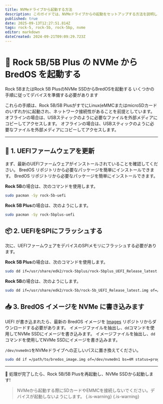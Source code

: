 ```yaml
---
title: NVMeドライブから起動する方法
description: このガイドでは、NVMeドライブからの起動をセットアップする方法を説明します
published: true
date: 2025-09-13T12:27:51.814Z
tags: rock-5, rock-5b, rock-5bp, nvme
editor: markdown
dateCreated: 2024-09-21T09:09:29.723Z
---
```


# 🚀 Rock 5B/5B Plus の NVMe から BredOS を起動する

Rock 5BまたはRock 5B PlusのNVMe SSDからBredOSを起動する いくつかの手順に従ってデバイスを準備する必要があります

これらの手順は、Rock 5B/5B PlusがすでにLinux(eMMCまたはmicroSDカードのいずれか)に起動され、ネットワーク接続性があることを前提としています。 オフラインの場合は、USBスティックのように必要なファイルを外部メディアにコピーしてアクセスします。 オフラインの場合は、USBスティックのように必要なファイルを外部メディアにコピーしてアクセスします。

---

## 🔄 1. UEFIファームウェアを更新

まず、最新のUEFIファームウェアがインストールされていることを確認してください。 BredOS リポジトリから必要なパッケージを簡単にインストールできます。 BredOS リポジトリから必要なパッケージを簡単にインストールできます。

**Rock 5B**の場合は、次のコマンドを使用します。

```bash
sudo pacman -Sy rock-5b-uefi
```

**Rock 5B Plus**の場合は、次のようにします。

```bash
sudo pacman -Sy rock-5bplus-uefi
```

## 📦 2. UEFIをSPIにフラッシュする

次に、UEFIファームウェアをデバイスのSPIメモリにフラッシュする必要があります。

**Rock 5B Plus**の場合は、次のコマンドを使用します。

```bash
sudo dd if=/usr/share/edk2/rock-5bplus/rock-5bplus_UEFI_Release_latest.img of=/dev/mtdblock0 bs=512 skip=64 seek=64 conv=notrunc
```

**Rock 5B**の場合は、次のようにします。

```bash
sudo dd if=/usr/share/edk2/rock-5b/rock-5b_UEFI_Release_latest.img of=/dev/mtdblock0 bs=512 skip=64 seek=64 conv=notrunc
```

## 📥 3. BredOS イメージを NVMe に書き込みます

UEFI が書き込まれたら、最新の BredOS イメージを [Images](https://github.com/BredOS/images/releases) リポジトリからダウンロードする必要があります。 イメージファイルを抽出し、`dd`コマンドを使用してNVMe SSDにイメージを書き込みます。 イメージファイルを抽出し、`dd`コマンドを使用してNVMe SSDにイメージを書き込みます。

`/dev/nvme0n1`をNVMeドライブへの正しいパスに置き換えてください。

```bash
sudo dd if =/path/to/bredos_image.img of=/dev/nvme0n1 bs=4M status=progress
```

---

🎉 処理が完了したら、Rock 5B/5B Plusを再起動し、NVMe SSDから起動します!

> NVMeから起動する際にSDカードやEMMCを接続しないでください。デバイスが起動しないようにします。
> {.is-warning}
> {.is-warning}

